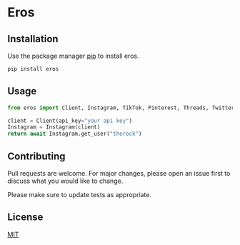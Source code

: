 # Eros

## Installation

Use the package manager [pip](https://pip.pypa.io/en/stable/) to install eros.

```bash
pip install eros
```

## Usage

```python
from eros import Client, Instagram, TikTok, Pinterest, Threads, Twitter, YouTube

client = Client(api_key="your api key")
Instagram = Instagram(client)
return await Instagram.get_user("therock")
```

## Contributing

Pull requests are welcome. For major changes, please open an issue first
to discuss what you would like to change.

Please make sure to update tests as appropriate.

## License

[MIT](https://choosealicense.com/licenses/mit/)